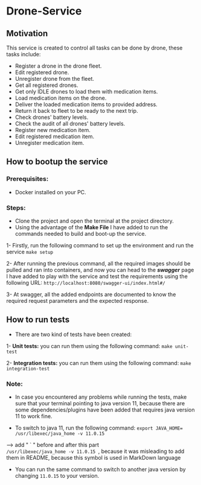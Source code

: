 # Drone-Service
## Motivation
This service is created to control all tasks can be done by drone, these tasks include:
 
- Register a drone in the drone fleet.
- Edit registered drone.
- Unregister drone from the fleet.
- Get all registered drones.
- Get only IDLE drones to load them with medication items. 
- Load medication items on the drone.
- Deliver the loaded medication items to provided address.
- Return it back to fleet to be ready to the next trip.
- Check drones' battery levels.
- Check the audit of all drones' battery levels.
- Register new medication item.
- Edit registered medication item.
- Unregister medication item.

## How to bootup the service

### Prerequisites:

- Docker installed on your PC.

### Steps:

 - Clone the project and open the terminal at the project directory.
 - Using the advantage of the **Make File** I have added to run the commands needed to build and boot-up the service.

1- Firstly, run the following command to set up the environment and run the service
 `make setup`

2- After running the previous command, all the required images should be pulled and ran into containers, 
and now you can head to the **_swagger_** page I have added to play with the service and test the requirements using the following URL:
`http://localhost:8080/swagger-ui/index.html#/`

3- At swagger, all the added endpoints are documented to know the required request parameters and the expected response.


## How to run tests

- There are two kind of tests have been created:

 1- **Unit tests:** you can run them using the following command:
`make unit-test`

2- **Integration tests:** you can run them using the following command:
`make integration-test`

### Note: 
 - In case you encountered any problems while running the tests, make sure that your terminal pointing to 
java version 11, because there are some dependencies/plugins have been added that requires java version 11 to work fine.

- To switch to java 11, run the following command: 
`export JAVA_HOME= /usr/libexec/java_home -v 11.0.15`

--> add " ` " before and after this part <code> /usr/libexec/java_home -v 11.0.15 </code>,  because it was misleading to add them in README, because this symbol is used in MarkDown language

- You can run the same command to switch to another java version by changing `11.0.15` to your version.
